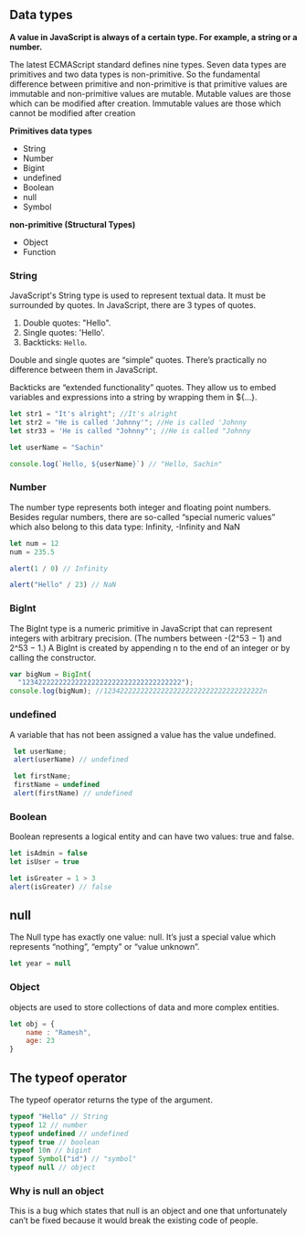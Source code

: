 ## Data types

**A value in JavaScript is always of a certain type. For example, a string or a number.**

The latest ECMAScript standard defines nine types. Seven data types are primitives and two data types is non-primitive. So the fundamental difference between primitive and non-primitive is that primitive values are immutable and non-primitive values are mutable.
Mutable values are those which can be modified after creation.
Immutable values are those which cannot be modified after creation

**Primitives data types**

* String
* Number
* Bigint
* undefined 
* Boolean
* null 
* Symbol

**non-primitive (Structural Types)** 

* Object 
* Function

### String

  JavaScript's String type is used to represent textual data. It must be surrounded by quotes.
  In JavaScript, there are 3 types of quotes.

1. Double quotes: "Hello".
2. Single quotes: 'Hello'.
3. Backticks: `Hello`.

Double and single quotes are “simple” quotes. There’s practically no difference between them in JavaScript.

Backticks are “extended functionality” quotes. They allow us to embed variables and expressions into a string by wrapping them in ${…}.

```js
let str1 = "It's alright"; //It's alright
let str2 = "He is called 'Johnny'"; //He is called 'Johnny
let str33 = 'He is called "Johnny"'; //He is called "Johnny
```

```js
let userName = "Sachin"

console.log(`Hello, ${userName}`) // "Hello, Sachin"
```

### Number

The number type represents both integer and floating point numbers.
Besides regular numbers, there are so-called “special numeric values” which also belong to this data type: Infinity, -Infinity and NaN

```js
let num = 12
num = 235.5

alert(1 / 0) // Infinity

alert("Hello" / 23) // NaN
```

### BigInt

The BigInt type is a numeric primitive in JavaScript that can represent integers with arbitrary precision.  (The numbers between -(2^53 − 1) and 2^53 − 1.)
A BigInt is created by appending n to the end of an integer or by calling the constructor.

```js
var bigNum = BigInt(
  "123422222222222222222222222222222222222");
console.log(bigNum); //123422222222222222222222222222222222222n
```

### undefined

A variable that has not been assigned a value has the value undefined.

```js
 let userName;
 alert(userName) // undefined

 let firstName; 
 firstName = undefined
 alert(firstName) // undefined
 ```

 
###  Boolean

Boolean represents a logical entity and can have two values: true and false. 

```js
let isAdmin = false
let isUser = true

let isGreater = 1 > 3 
alert(isGreater) // false
```


## null

The Null type has exactly one value: null. It’s just a special value which represents “nothing”, “empty” or “value unknown”.

```js
let year = null
```

### Object

objects are used to store collections of data and more complex entities.

```js
let obj = {
    name : "Ramesh",
    age: 23
}
```

## The typeof operator

The typeof operator returns the type of the argument.

```js
typeof "Hello" // String
typeof 12 // number
typeof undefined // undefined
typeof true // boolean
typeof 10n // bigint
typeof Symbol("id") // "symbol"
typeof null // object
```

### Why is null an object

This is a bug which states that null is an object and one that unfortunately can’t be fixed because it would break the existing code of people.
```
